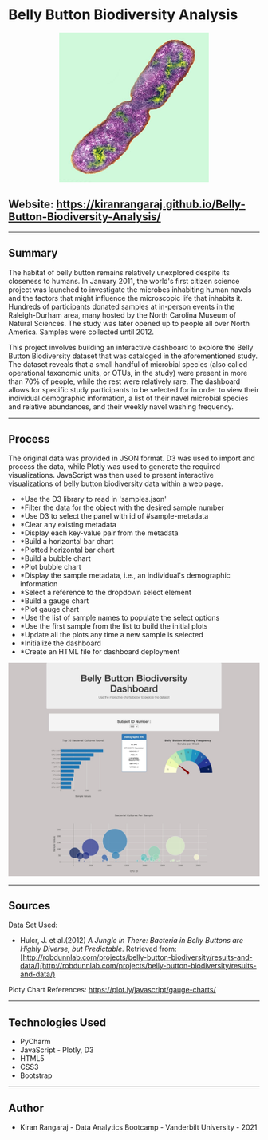 # Belly Button Biodiversity Analysis

<p align="center">
  <img src="Images/bacteria.jpg" width="300">
</p>

## Website: https://kiranrangaraj.github.io/Belly-Button-Biodiversity-Analysis/

---

## Summary ##
The habitat of belly button remains relatively unexplored despite its closeness to humans. In January 2011, the world's first citizen science project was launched to investigate the microbes inhabiting human navels and the factors that might influence the microscopic life that inhabits it. Hundreds of participants donated samples at in-person events in the Raleigh-Durham area, many hosted by the North Carolina Museum of Natural Sciences. The study was later opened up to people all over North America. Samples were collected until 2012.

This project involves building an interactive dashboard to explore the Belly Button Biodiversity dataset that was cataloged in the aforementioned study. The dataset reveals that a small handful of microbial species (also called operational taxonomic units, or OTUs, in the study) were present in more than 70% of people, while the rest were relatively rare. The dashboard allows for specific study participants to be selected for in order to view their individual demographic information, a list of their navel microbial species and relative abundances, and their weekly navel washing frequency. 

---

## Process ##
The original data was provided in JSON format. D3 was used to import and process the data, while Plotly was used to generate the required visualizations. JavaScript was then used to present interactive visualizations of belly button biodiversity data within a web page.
* *Use the D3 library to read in 'samples.json'
* *Filter the data for the object with the desired sample number
* *Use D3 to select the panel with id of #sample-metadata
* *Clear any existing metadata
* *Display each key-value pair from the metadata
* *Build a horizontal bar chart
* *Plotted horizontal bar chart
* *Build a bubble chart
* *Plot bubble chart
* *Display the sample metadata, i.e., an individual's demographic information
* *Select a reference to the dropdown select element
* *Build a gauge chart
* *Plot gauge chart
* *Use the list of sample names to populate the select options
* *Use the first sample from the list to build the initial plots
* *Update all the plots any time a new sample is selected
* *Initialize the dashboard
* *Create an HTML file for dashboard deployment

<p align="center">
  <img src="Images/Belly_Button_Biodiversity.png" width=" ">
</p>

---

## Sources ##
Data Set Used:
* Hulcr, J. et al.(2012) _A Jungle in There: Bacteria in Belly Buttons are Highly Diverse, but Predictable_. Retrieved from: [http://robdunnlab.com/projects/belly-button-biodiversity/results-and-data/](http://robdunnlab.com/projects/belly-button-biodiversity/results-and-data/)

Ploty Chart References:
https://plot.ly/javascript/gauge-charts/

---

## Technologies Used ##
* PyCharm
* JavaScript - Plotly, D3
* HTML5
* CSS3
* Bootstrap

---

## Author ##
* Kiran Rangaraj - Data Analytics Bootcamp - Vanderbilt University - 2021
